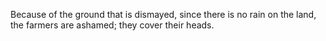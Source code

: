 Because of the ground that is dismayed, since there is no rain on the land, the farmers are ashamed; they cover their heads.
